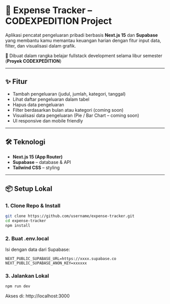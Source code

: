 # 💸 Expense Tracker – CODEXPEDITION Project

Aplikasi pencatat pengeluaran pribadi berbasis **Next.js 15** dan **Supabase** yang membantu kamu memantau keuangan harian dengan fitur input data, filter, dan visualisasi dalam grafik.

🚀 Dibuat dalam rangka belajar fullstack development selama libur semester (**Proyek CODEXPEDITION**)

---

## ✨ Fitur
- Tambah pengeluaran (judul, jumlah, kategori, tanggal)
- Lihat daftar pengeluaran dalam tabel
- Hapus data pengeluaran
- Filter berdasarkan bulan atau kategori (coming soon)
- Visualisasi data pengeluaran (Pie / Bar Chart – coming soon)
- UI responsive dan mobile friendly

---

## 🛠️ Teknologi
- **Next.js 15 (App Router)**
- **Supabase** – database & API
- **Tailwind CSS** – styling

---

## 📦 Setup Lokal

### 1. Clone Repo & Install
```bash
git clone https://github.com/username/expense-tracker.git
cd expense-tracker
npm install
```

### 2. Buat .env.local
Isi dengan data dari Supabase:

```env
NEXT_PUBLIC_SUPABASE_URL=https://xxxx.supabase.co
NEXT_PUBLIC_SUPABASE_ANON_KEY=xxxxxx
```
### 3. Jalankan Lokal
```bash
npm run dev
```
Akses di: http://localhost:3000
